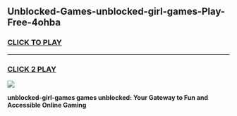 
## Unblocked-Games-unblocked-girl-games-Play-Free-4ohba
<h3>
<a href="https://premium76.site?title=unblocked-girl-games&ref=23A">CLICK TO PLAY</a></h3>
<hr>

<h3>
<a href="https://premium76.site?title=unblocked-girl-games&ref=23A">CLICK 2 PLAY</a>
  
</h3>

<a href="https://premium76.site?title=unblocked-girl-games&ref=23A"><img src="https://clearcache.store/games.png"></a>


**unblocked-girl-games games unblocked: Your Gateway to Fun and Accessible Online Gaming**

